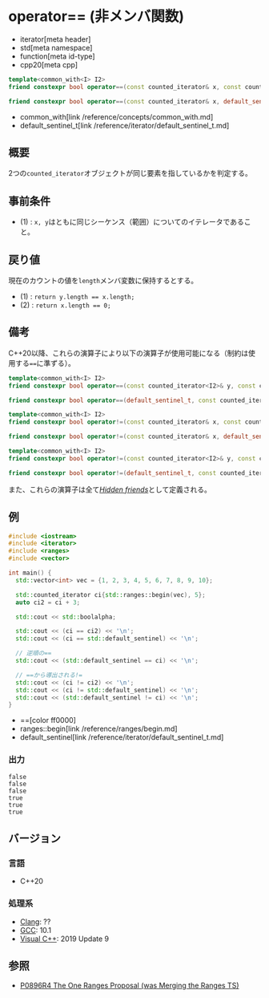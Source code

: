 # operator== (非メンバ関数)
* iterator[meta header]
* std[meta namespace]
* function[meta id-type]
* cpp20[meta cpp]

```cpp
template<common_with<I> I2>
friend constexpr bool operator==(const counted_iterator& x, const counted_iterator<I2>& y);  // (1)

friend constexpr bool operator==(const counted_iterator& x, default_sentinel_t);             // (2)
```
* common_with[link /reference/concepts/common_with.md]
* default_sentinel_t[link /reference/iterator/default_sentinel_t.md]

## 概要
2つの`counted_iterator`オブジェクトが同じ要素を指しているかを判定する。

## 事前条件

- (1) : `x, y`はともに同じシーケンス（範囲）についてのイテレータであること。

## 戻り値

現在のカウントの値を`length`メンバ変数に保持するとする。

- (1) : `return y.length == x.length;`
- (2) : `return x.length == 0;`


## 備考

C++20以降、これらの演算子により以下の演算子が使用可能になる（制約は使用する`==`に準ずる）。

```cpp
template<common_with<I> I2>
friend constexpr bool operator==(const counted_iterator<I2>& y, const counted_iterator& x);

friend constexpr bool operator==(default_sentinel_t, const counted_iterator& x);

template<common_with<I> I2>
friend constexpr bool operator!=(const counted_iterator& x, const counted_iterator<I2>& y);

friend constexpr bool operator!=(const counted_iterator& x, default_sentinel_t); 

template<common_with<I> I2>
friend constexpr bool operator!=(const counted_iterator<I2>& y, const counted_iterator& x);

friend constexpr bool operator!=(default_sentinel_t, const counted_iterator& x);
```

また、これらの演算子は全て[*Hidden friends*](/article/lib/hidden_friends.md)として定義される。

## 例
```cpp example
#include <iostream>
#include <iterator>
#include <ranges>
#include <vector>

int main() {
  std::vector<int> vec = {1, 2, 3, 4, 5, 6, 7, 8, 9, 10};

  std::counted_iterator ci{std::ranges::begin(vec), 5};
  auto ci2 = ci + 3;

  std::cout << std::boolalpha;

  std::cout << (ci == ci2) << '\n';
  std::cout << (ci == std::default_sentinel) << '\n';

  // 逆順の==
  std::cout << (std::default_sentinel == ci) << '\n';

  // ==から導出される!=
  std::cout << (ci != ci2) << '\n';
  std::cout << (ci != std::default_sentinel) << '\n';
  std::cout << (std::default_sentinel != ci) << '\n';
}
```
* ==[color ff0000]
* ranges::begin[link /reference/ranges/begin.md]
* default_sentinel[link /reference/iterator/default_sentinel_t.md]

### 出力
```
false
false
false
true
true
true
```

## バージョン
### 言語
- C++20

### 処理系
- [Clang](/implementation.md#clang): ??
- [GCC](/implementation.md#gcc): 10.1
- [Visual C++](/implementation.md#visual_cpp): 2019 Update 9

## 参照
- [P0896R4 The One Ranges Proposal (was Merging the Ranges TS)](http://www.open-std.org/jtc1/sc22/wg21/docs/papers/2018/p0896r4.pdf)
